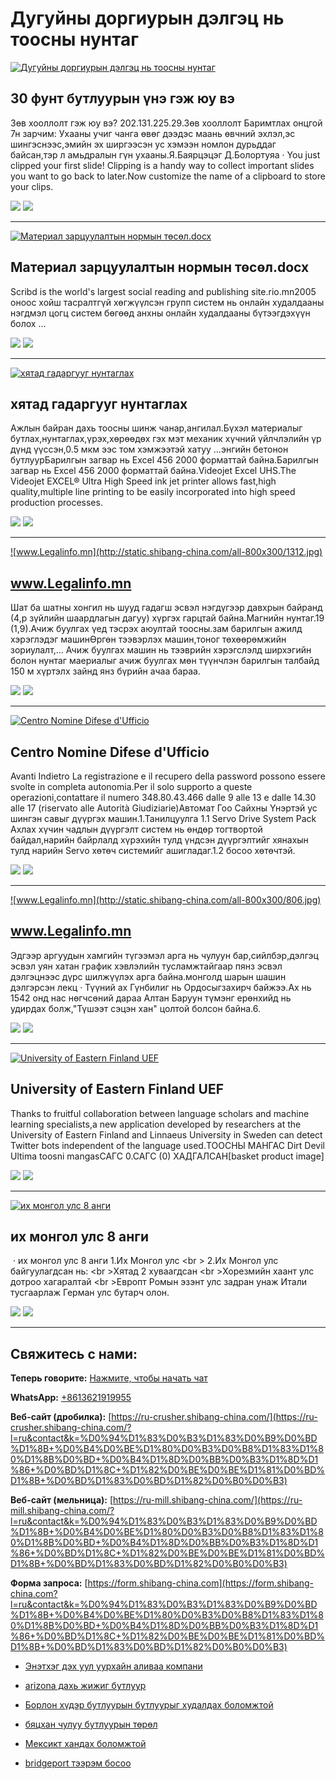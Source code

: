 # Дугуйны доргиурын дэлгэц нь тоосны нунтаг

<a href="https://swt.shibang-china.com/?l=ru&img&k=%D0%94%D1%83%D0%B3%D1%83%D0%B9%D0%BD%D1%8B+%D0%B4%D0%BE%D1%80%D0%B3%D0%B8%D1%83%D1%80%D1%8B%D0%BD+%D0%B4%D1%8D%D0%BB%D0%B3%D1%8D%D1%86+%D0%BD%D1%8C+%D1%82%D0%BE%D0%BE%D1%81%D0%BD%D1%8B+%D0%BD%D1%83%D0%BD%D1%82%D0%B0%D0%B3" target="_blank">![Дугуйны доргиурын дэлгэц нь тоосны нунтаг](http://static.shibang-china.com/all-800x300/1224.jpg)</a>

## 30 фунт бутлуурын үнэ гэж юу вэ
Зөв хооллолт гэж юу вэ? 202.131.225.29.Зөв хооллолт Баримтлах онцгой 7н зарчим: Ухааны учиг чанга өвөг дээдэс маань өвчний эхлэл,эс шингэснээс,эмийн эх ширгээсэн ус хэмээн номлон дурьддаг байсан,тэр л амьдралын гүн ухааны.Я.Баярцэцэг Д.Болортуяа&nbsp;&#0183;&#32;You just clipped your first slide! Clipping is a handy way to collect important slides you want to go back to later.Now customize the name of a clipboard to store your clips.


<a href="https://whatsapp.shibangsoft.com/WhatsApp.php" target="_blank" title="WhatsApp">![](http://static.shibang-china.com/icon/whatsapp.png)</a> <a href="https://swt.shibang-china.com/?l=ru&icon&k=%D0%94%D1%83%D0%B3%D1%83%D0%B9%D0%BD%D1%8B+%D0%B4%D0%BE%D1%80%D0%B3%D0%B8%D1%83%D1%80%D1%8B%D0%BD+%D0%B4%D1%8D%D0%BB%D0%B3%D1%8D%D1%86+%D0%BD%D1%8C+%D1%82%D0%BE%D0%BE%D1%81%D0%BD%D1%8B+%D0%BD%D1%83%D0%BD%D1%82%D0%B0%D0%B3" target="_blank">![](http://static.shibang-china.com/icon/chat-ru.png)</a>

---

<a href="https://swt.shibang-china.com/?l=ru&img&k=%D0%94%D1%83%D0%B3%D1%83%D0%B9%D0%BD%D1%8B+%D0%B4%D0%BE%D1%80%D0%B3%D0%B8%D1%83%D1%80%D1%8B%D0%BD+%D0%B4%D1%8D%D0%BB%D0%B3%D1%8D%D1%86+%D0%BD%D1%8C+%D1%82%D0%BE%D0%BE%D1%81%D0%BD%D1%8B+%D0%BD%D1%83%D0%BD%D1%82%D0%B0%D0%B3" target="_blank">![Материал зарцуулалтын нормын төсөл.docx](http://static.shibang-china.com/all-800x300/1138.jpg)</a>

## Материал зарцуулалтын нормын төсөл.docx
Scribd is the world's largest social reading and publishing site.rio.mn2005 оноос хойш тасралтгүй хөгжүүлсэн групп систем нь онлайн худалдааны нэгдмэл цогц систем бөгөөд анхны онлайн худалдааны бүтээгдэхүүн болох …


<a href="https://whatsapp.shibangsoft.com/WhatsApp.php" target="_blank" title="WhatsApp">![](http://static.shibang-china.com/icon/whatsapp.png)</a> <a href="https://swt.shibang-china.com/?l=ru&icon&k=%D0%94%D1%83%D0%B3%D1%83%D0%B9%D0%BD%D1%8B+%D0%B4%D0%BE%D1%80%D0%B3%D0%B8%D1%83%D1%80%D1%8B%D0%BD+%D0%B4%D1%8D%D0%BB%D0%B3%D1%8D%D1%86+%D0%BD%D1%8C+%D1%82%D0%BE%D0%BE%D1%81%D0%BD%D1%8B+%D0%BD%D1%83%D0%BD%D1%82%D0%B0%D0%B3" target="_blank">![](http://static.shibang-china.com/icon/chat-ru.png)</a>

---

<a href="https://swt.shibang-china.com/?l=ru&img&k=%D0%94%D1%83%D0%B3%D1%83%D0%B9%D0%BD%D1%8B+%D0%B4%D0%BE%D1%80%D0%B3%D0%B8%D1%83%D1%80%D1%8B%D0%BD+%D0%B4%D1%8D%D0%BB%D0%B3%D1%8D%D1%86+%D0%BD%D1%8C+%D1%82%D0%BE%D0%BE%D1%81%D0%BD%D1%8B+%D0%BD%D1%83%D0%BD%D1%82%D0%B0%D0%B3" target="_blank">![хятад гадаргууг нунтаглах](http://static.shibang-china.com/all-800x300/403.jpg)</a>

## хятад гадаргууг нунтаглах
Ажлын байран дахь тоосны шинж чанар,ангилал.Бүхэл материалыг бутлах,нунтаглах,үрэх,хөрөөдөх гэх мэт механик хүчний үйлчлэлийн үр дүнд үүссэн,0.5 мкм ээс том хэмжээтэй хатуу …энгийн бетонон бутлуурБарилгын загвар нь Excel 456 2000 форматтай байна.Барилгын загвар нь Excel 456 2000 форматтай байна.Videojet Excel UHS.The Videojet EXCEL&#174; Ultra High Speed ink jet printer allows fast,high quality,multiple line printing to be easily incorporated into high speed production processes.


<a href="https://whatsapp.shibangsoft.com/WhatsApp.php" target="_blank" title="WhatsApp">![](http://static.shibang-china.com/icon/whatsapp.png)</a> <a href="https://swt.shibang-china.com/?l=ru&icon&k=%D0%94%D1%83%D0%B3%D1%83%D0%B9%D0%BD%D1%8B+%D0%B4%D0%BE%D1%80%D0%B3%D0%B8%D1%83%D1%80%D1%8B%D0%BD+%D0%B4%D1%8D%D0%BB%D0%B3%D1%8D%D1%86+%D0%BD%D1%8C+%D1%82%D0%BE%D0%BE%D1%81%D0%BD%D1%8B+%D0%BD%D1%83%D0%BD%D1%82%D0%B0%D0%B3" target="_blank">![](http://static.shibang-china.com/icon/chat-ru.png)</a>

---

<a href="https://swt.shibang-china.com/?l=ru&img&k=%D0%94%D1%83%D0%B3%D1%83%D0%B9%D0%BD%D1%8B+%D0%B4%D0%BE%D1%80%D0%B3%D0%B8%D1%83%D1%80%D1%8B%D0%BD+%D0%B4%D1%8D%D0%BB%D0%B3%D1%8D%D1%86+%D0%BD%D1%8C+%D1%82%D0%BE%D0%BE%D1%81%D0%BD%D1%8B+%D0%BD%D1%83%D0%BD%D1%82%D0%B0%D0%B3" target="_blank">![www.Legalinfo.mn](http://static.shibang-china.com/all-800x300/1312.jpg)</a>

## www.Legalinfo.mn
Шат ба шатны хонгил нь шууд гадагш эсвэл нэгдүгээр давхрын байранд (4,р зүйлийн шаардлагын дагуу) хүргэх гарцтай байна.Магнийн нунтаг.19 (1,9).Ачиж буулгах үед тэсрэх аюултай тоосны.зам барилгын ажилд хэрэглэдэг машинӨргөн тээвэрлэх машин,тоног төхөөрөмжийн зориулалт,… Ачиж буулгах машин нь тээврийн хэрэгслэлд ширхэгийн болон нунтаг маериалыг ачиж буулгах мөн түүнчлэн барилгын талбайд 150 м хүртэлх зайнд янз бүрийн ачаа бараа.


<a href="https://whatsapp.shibangsoft.com/WhatsApp.php" target="_blank" title="WhatsApp">![](http://static.shibang-china.com/icon/whatsapp.png)</a> <a href="https://swt.shibang-china.com/?l=ru&icon&k=%D0%94%D1%83%D0%B3%D1%83%D0%B9%D0%BD%D1%8B+%D0%B4%D0%BE%D1%80%D0%B3%D0%B8%D1%83%D1%80%D1%8B%D0%BD+%D0%B4%D1%8D%D0%BB%D0%B3%D1%8D%D1%86+%D0%BD%D1%8C+%D1%82%D0%BE%D0%BE%D1%81%D0%BD%D1%8B+%D0%BD%D1%83%D0%BD%D1%82%D0%B0%D0%B3" target="_blank">![](http://static.shibang-china.com/icon/chat-ru.png)</a>

---

<a href="https://swt.shibang-china.com/?l=ru&img&k=%D0%94%D1%83%D0%B3%D1%83%D0%B9%D0%BD%D1%8B+%D0%B4%D0%BE%D1%80%D0%B3%D0%B8%D1%83%D1%80%D1%8B%D0%BD+%D0%B4%D1%8D%D0%BB%D0%B3%D1%8D%D1%86+%D0%BD%D1%8C+%D1%82%D0%BE%D0%BE%D1%81%D0%BD%D1%8B+%D0%BD%D1%83%D0%BD%D1%82%D0%B0%D0%B3" target="_blank">![Centro Nomine Difese d'Ufficio](http://static.shibang-china.com/all-800x300/279.jpg)</a>

## Centro Nomine Difese d'Ufficio
Avanti Indietro La registrazione e il recupero della password possono essere svolte in completa autonomia.Per il solo supporto a queste operazioni,contattare il numero 348.80.43.466 dalle 9 alle 13 e dalle 14.30 alle 17 (riservato alle Autorit&#224; Giudiziarie)Автомат Гоо Сайхны Үнэртэй ус шингэн савыг дүүргэх машин.1.Танилцуулга 1.1 Servo Drive System Pack Ахлах хүчин чадлын дүүргэлт систем нь өндөр тогтвортой байдал,нарийн байрлалд хүрэхийн тулд үндсэн дүүргэлтийг хянахын тулд нарийн Servo хөтөч системийг ашигладаг.1.2 босоо хөтөчтэй.


<a href="https://whatsapp.shibangsoft.com/WhatsApp.php" target="_blank" title="WhatsApp">![](http://static.shibang-china.com/icon/whatsapp.png)</a> <a href="https://swt.shibang-china.com/?l=ru&icon&k=%D0%94%D1%83%D0%B3%D1%83%D0%B9%D0%BD%D1%8B+%D0%B4%D0%BE%D1%80%D0%B3%D0%B8%D1%83%D1%80%D1%8B%D0%BD+%D0%B4%D1%8D%D0%BB%D0%B3%D1%8D%D1%86+%D0%BD%D1%8C+%D1%82%D0%BE%D0%BE%D1%81%D0%BD%D1%8B+%D0%BD%D1%83%D0%BD%D1%82%D0%B0%D0%B3" target="_blank">![](http://static.shibang-china.com/icon/chat-ru.png)</a>

---

<a href="https://swt.shibang-china.com/?l=ru&img&k=%D0%94%D1%83%D0%B3%D1%83%D0%B9%D0%BD%D1%8B+%D0%B4%D0%BE%D1%80%D0%B3%D0%B8%D1%83%D1%80%D1%8B%D0%BD+%D0%B4%D1%8D%D0%BB%D0%B3%D1%8D%D1%86+%D0%BD%D1%8C+%D1%82%D0%BE%D0%BE%D1%81%D0%BD%D1%8B+%D0%BD%D1%83%D0%BD%D1%82%D0%B0%D0%B3" target="_blank">![www.Legalinfo.mn](http://static.shibang-china.com/all-800x300/806.jpg)</a>

## www.Legalinfo.mn
Эдгээр аргуудын хамгийн түгээмэл арга нь чулуун бар,сийлбэр,дэлгэц эсвэл уян хатан график хэвлэлийн тусламжтайгаар пянз эсвэл дэлгэцнээс дүрс шилжүүлэх арга байна.монголд шарын шашин дэлгэрсэн лекц&nbsp;&#0183;&#32;Түүний ах Гүнбилиг нь Ордосыгзахирч байжээ.Ах нь 1542 онд нас нөгчсөний дараа Алтан Баруун түмэнг ерөнхийд нь удирдах болж,&quot;Түшээт сэцэн хан&quot; цолтой болсон байна.6.


<a href="https://whatsapp.shibangsoft.com/WhatsApp.php" target="_blank" title="WhatsApp">![](http://static.shibang-china.com/icon/whatsapp.png)</a> <a href="https://swt.shibang-china.com/?l=ru&icon&k=%D0%94%D1%83%D0%B3%D1%83%D0%B9%D0%BD%D1%8B+%D0%B4%D0%BE%D1%80%D0%B3%D0%B8%D1%83%D1%80%D1%8B%D0%BD+%D0%B4%D1%8D%D0%BB%D0%B3%D1%8D%D1%86+%D0%BD%D1%8C+%D1%82%D0%BE%D0%BE%D1%81%D0%BD%D1%8B+%D0%BD%D1%83%D0%BD%D1%82%D0%B0%D0%B3" target="_blank">![](http://static.shibang-china.com/icon/chat-ru.png)</a>

---

<a href="https://swt.shibang-china.com/?l=ru&img&k=%D0%94%D1%83%D0%B3%D1%83%D0%B9%D0%BD%D1%8B+%D0%B4%D0%BE%D1%80%D0%B3%D0%B8%D1%83%D1%80%D1%8B%D0%BD+%D0%B4%D1%8D%D0%BB%D0%B3%D1%8D%D1%86+%D0%BD%D1%8C+%D1%82%D0%BE%D0%BE%D1%81%D0%BD%D1%8B+%D0%BD%D1%83%D0%BD%D1%82%D0%B0%D0%B3" target="_blank">![University of Eastern Finland UEF](http://static.shibang-china.com/all-800x300/608.jpg)</a>

## University of Eastern Finland UEF
Thanks to fruitful collaboration between language scholars and machine learning specialists,a new application developed by researchers at the University of Eastern Finland and Linnaeus University in Sweden can detect Twitter bots independent of the language used.ТООСНЫ МАНГАС Dirt Devil Ultima toosni mangasСАГС 0.САГС (0) ХАДГАЛСАН[basket product image]


<a href="https://whatsapp.shibangsoft.com/WhatsApp.php" target="_blank" title="WhatsApp">![](http://static.shibang-china.com/icon/whatsapp.png)</a> <a href="https://swt.shibang-china.com/?l=ru&icon&k=%D0%94%D1%83%D0%B3%D1%83%D0%B9%D0%BD%D1%8B+%D0%B4%D0%BE%D1%80%D0%B3%D0%B8%D1%83%D1%80%D1%8B%D0%BD+%D0%B4%D1%8D%D0%BB%D0%B3%D1%8D%D1%86+%D0%BD%D1%8C+%D1%82%D0%BE%D0%BE%D1%81%D0%BD%D1%8B+%D0%BD%D1%83%D0%BD%D1%82%D0%B0%D0%B3" target="_blank">![](http://static.shibang-china.com/icon/chat-ru.png)</a>

---

<a href="https://swt.shibang-china.com/?l=ru&img&k=%D0%94%D1%83%D0%B3%D1%83%D0%B9%D0%BD%D1%8B+%D0%B4%D0%BE%D1%80%D0%B3%D0%B8%D1%83%D1%80%D1%8B%D0%BD+%D0%B4%D1%8D%D0%BB%D0%B3%D1%8D%D1%86+%D0%BD%D1%8C+%D1%82%D0%BE%D0%BE%D1%81%D0%BD%D1%8B+%D0%BD%D1%83%D0%BD%D1%82%D0%B0%D0%B3" target="_blank">![их монгол улс 8 анги](http://static.shibang-china.com/all-800x300/1513.jpg)</a>

## их монгол улс 8 анги
&nbsp;&#0183;&#32;их монгол улс 8 анги 1.Их Монгол улс &lt;br &gt; 2.Их Монгол улс байгуулагдсан нь: &lt;br &gt;Хятад 2 хуваагдсан &lt;br &gt;Хорезмийн хаант улс дотроо хагаралтай &lt;br &gt;Европт Ромын эзэнт улс задран унаж Итали тусгаарлаж Герман улс бутарч олон.

<a href="https://whatsapp.shibangsoft.com/WhatsApp.php" target="_blank" title="WhatsApp">![](http://static.shibang-china.com/icon/whatsapp.png)</a> <a href="https://swt.shibang-china.com/?l=ru&icon&k=%D0%94%D1%83%D0%B3%D1%83%D0%B9%D0%BD%D1%8B+%D0%B4%D0%BE%D1%80%D0%B3%D0%B8%D1%83%D1%80%D1%8B%D0%BD+%D0%B4%D1%8D%D0%BB%D0%B3%D1%8D%D1%86+%D0%BD%D1%8C+%D1%82%D0%BE%D0%BE%D1%81%D0%BD%D1%8B+%D0%BD%D1%83%D0%BD%D1%82%D0%B0%D0%B3" target="_blank">![](http://static.shibang-china.com/icon/chat-ru.png)</a>

---
## Свяжитесь с нами:

**Теперь говорите:** [Нажмите, чтобы начать чат](https://swt.shibang-china.com?l=ru&contact&k=%D0%94%D1%83%D0%B3%D1%83%D0%B9%D0%BD%D1%8B+%D0%B4%D0%BE%D1%80%D0%B3%D0%B8%D1%83%D1%80%D1%8B%D0%BD+%D0%B4%D1%8D%D0%BB%D0%B3%D1%8D%D1%86+%D0%BD%D1%8C+%D1%82%D0%BE%D0%BE%D1%81%D0%BD%D1%8B+%D0%BD%D1%83%D0%BD%D1%82%D0%B0%D0%B3)

**WhatsApp:**  [+8613621919955](https://whatsapp.shibangsoft.com/WhatsApp.php)

**Веб-сайт (дробилка):** [https://ru-crusher.shibang-china.com/](https://ru-crusher.shibang-china.com/?l=ru&contact&k=%D0%94%D1%83%D0%B3%D1%83%D0%B9%D0%BD%D1%8B+%D0%B4%D0%BE%D1%80%D0%B3%D0%B8%D1%83%D1%80%D1%8B%D0%BD+%D0%B4%D1%8D%D0%BB%D0%B3%D1%8D%D1%86+%D0%BD%D1%8C+%D1%82%D0%BE%D0%BE%D1%81%D0%BD%D1%8B+%D0%BD%D1%83%D0%BD%D1%82%D0%B0%D0%B3)

**Веб-сайт (мельница):** [https://ru-mill.shibang-china.com/](https://ru-mill.shibang-china.com/?l=ru&contact&k=%D0%94%D1%83%D0%B3%D1%83%D0%B9%D0%BD%D1%8B+%D0%B4%D0%BE%D1%80%D0%B3%D0%B8%D1%83%D1%80%D1%8B%D0%BD+%D0%B4%D1%8D%D0%BB%D0%B3%D1%8D%D1%86+%D0%BD%D1%8C+%D1%82%D0%BE%D0%BE%D1%81%D0%BD%D1%8B+%D0%BD%D1%83%D0%BD%D1%82%D0%B0%D0%B3)

**Форма запроса:** [https://form.shibang-china.com](https://form.shibang-china.com?l=ru&contact&k=%D0%94%D1%83%D0%B3%D1%83%D0%B9%D0%BD%D1%8B+%D0%B4%D0%BE%D1%80%D0%B3%D0%B8%D1%83%D1%80%D1%8B%D0%BD+%D0%B4%D1%8D%D0%BB%D0%B3%D1%8D%D1%86+%D0%BD%D1%8C+%D1%82%D0%BE%D0%BE%D1%81%D0%BD%D1%8B+%D0%BD%D1%83%D0%BD%D1%82%D0%B0%D0%B3)

* [Энэтхэг дэх уул уурхайн аливаа компани](../128/%D0%AD%D0%BD%D1%8D%D1%82%D1%85%D1%8D%D0%B3%20%D0%B4%D1%8D%D1%85%20%D1%83%D1%83%D0%BB%20%D1%83%D1%83%D1%80%D1%85%D0%B0%D0%B9%D0%BD%20%D0%B0%D0%BB%D0%B8%D0%B2%D0%B0%D0%B0%20%D0%BA%D0%BE%D0%BC%D0%BF%D0%B0%D0%BD%D0%B8.md)

* [arizona дахь жижиг бутлуур](../128/arizona%20%D0%B4%D0%B0%D1%85%D1%8C%20%D0%B6%D0%B8%D0%B6%D0%B8%D0%B3%20%D0%B1%D1%83%D1%82%D0%BB%D1%83%D1%83%D1%80.md)

* [Борлон хүдэр бутлуурын бутлуурыг худалдах боломжтой](../128/%D0%91%D0%BE%D1%80%D0%BB%D0%BE%D0%BD%20%D1%85%D2%AF%D0%B4%D1%8D%D1%80%20%D0%B1%D1%83%D1%82%D0%BB%D1%83%D1%83%D1%80%D1%8B%D0%BD%20%D0%B1%D1%83%D1%82%D0%BB%D1%83%D1%83%D1%80%D1%8B%D0%B3%20%D1%85%D1%83%D0%B4%D0%B0%D0%BB%D0%B4%D0%B0%D1%85%20%D0%B1%D0%BE%D0%BB%D0%BE%D0%BC%D0%B6%D1%82%D0%BE%D0%B9.md)

* [бяцхан чулуу бутлуурын төрөл](../130/%D0%B1%D1%8F%D1%86%D1%85%D0%B0%D0%BD%20%D1%87%D1%83%D0%BB%D1%83%D1%83%20%D0%B1%D1%83%D1%82%D0%BB%D1%83%D1%83%D1%80%D1%8B%D0%BD%20%D1%82%D3%A9%D1%80%D3%A9%D0%BB.md)

* [Мексикт хандах боломжтой](../128/%D0%9C%D0%B5%D0%BA%D1%81%D0%B8%D0%BA%D1%82%20%D1%85%D0%B0%D0%BD%D0%B4%D0%B0%D1%85%20%D0%B1%D0%BE%D0%BB%D0%BE%D0%BC%D0%B6%D1%82%D0%BE%D0%B9.md)

* [bridgeport тээрэм босоо](../129/bridgeport%20%D1%82%D1%8D%D1%8D%D1%80%D1%8D%D0%BC%20%D0%B1%D0%BE%D1%81%D0%BE%D0%BE.md)